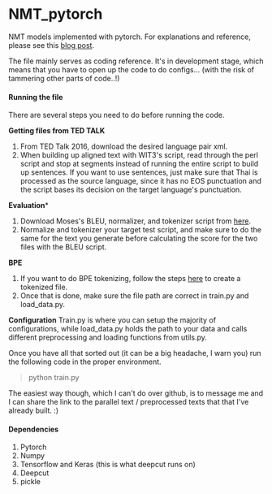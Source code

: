 # NMT_pytorch
NMT models implemented with pytorch.
For explanations and reference, please see this [blog post](https://petetanru.github.io/projects/th-nmt.html). 

The file mainly serves as coding reference. It's in development stage, which means that you have to
open up the code to do configs... (with the risk of tammering other parts of code..!)

#### Running the file
There are several steps you need to do before running the code.

**Getting files from TED TALK**
1. From TED Talk 2016, download the desired language pair xml.  
2. When building up aligned text with WIT3's script, read through the perl script and stop at segments instead of running the entire script to build up sentences. If you want to use sentences, just make sure that Thai is processed as the source language, since it has no EOS punctuation and the script bases its decision on the target language's punctuation.

**Evaluation***
1. Download Moses's BLEU, normalizer, and tokenizer script from [here](https://github.com/moses-smt/mosesdecoder). 
2. Normalize and tokenizer your target test script, and make sure to do the same for the text you generate before calculating the score for the two files with the BLEU script. 

**BPE**
1. If you want to do BPE tokenizing, follow the steps [here](https://github.com/rsennrich/subword-nmt) to create a tokenized file. 
2. Once that is done, make sure the file path are correct in train.py and load_data.py. 

**Configuration**
Train.py is where you can setup the majority of configurations, while load_data.py holds the path to your data and calls different preprocessing and loading functions from utils.py. 

Once you have all that sorted out (it can be a big headache, I warn you) run the following code in the proper environment.
>python train.py

The easiest way though, which I can't do over github, is to message me and I can share the link to the parallel text / preprocessed texts that that I've already built. :) 

#### Dependencies
1. Pytorch
2. Numpy
3. Tensorflow and Keras (this is what deepcut runs on)
4. Deepcut
5. pickle






